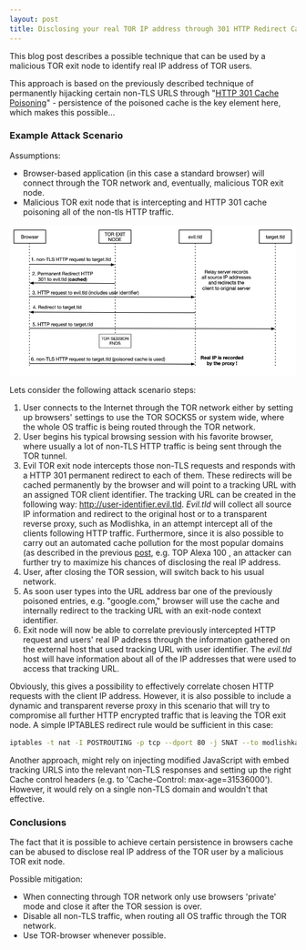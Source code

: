 ```yaml
---
layout: post
title: Disclosing your real TOR IP address through 301 HTTP Redirect Cache Poisoning 
---
```


This blog post describes a possible technique that can be used by a malicious TOR exit node to identify real IP address of TOR users. 

This approach is based on the previously described technique of permanently hijacking certain non-TLS URLS through "[HTTP 301 Cache Poisoning](https://blog.duszynski.eu/domain-hijack-through-http-301-cache-poisoning/)" - persistence of the poisoned cache is the key element here, which makes this possible...

### Example Attack Scenario


Assumptions:
- Browser-based application (in this case a standard browser) will connect through the TOR network and, eventually, malicious TOR exit node.
- Malicious TOR exit node that is intercepting and HTTP 301 cache poisoning all of the non-tls HTTP traffic.

![Disclosing TOR client IP address](https://raw.githubusercontent.com/drk1wi/assets/master/tor_ip.png)

Lets consider the following attack scenario steps:

1. User connects to the Internet through the TOR network either by setting up browsers' settings to use the TOR SOCKS5 or system wide, where the whole OS traffic is being routed through the TOR network.
2. User begins his typical browsing session with his favorite browser, where usually a lot of non-TLS HTTP traffic is being sent through the TOR tunnel. 
3. Evil TOR exit node intercepts those non-TLS requests and responds with a HTTP 301 permanent redirect to each of them. These redirects will be cached permanently by the browser and will point to a tracking URL with an assigned TOR client identifier. 
The tracking URL can be created in the following way: http://user-identifier.evil.tld. _Evil.tld_ will collect all source IP information and redirect to the original host or to a transparent reverse proxy, such as Modlishka, in an attempt intercept all of the clients following HTTP traffic.
Furthermore, since it is also possible to carry out an automated cache pollution for the most popular domains (as described in the previous [post](https://blog.duszynski.eu/domain-hijack-through-http-301-cache-poisoning/), e.g. TOP Alexa 100 , an attacker can further try to maximize his chances of disclosing the real IP address.
4. User, after closing the TOR session, will switch back to his usual network.
5. As soon user types into the URL address bar one of the previously poisoned entries, e.g. "google.com," browser will use the cache and internally redirect to the tracking URL with an exit-node context identifier.
6. Exit node will now be able to correlate previously intercepted HTTP request and users' real IP address through the information gathered on the external host that used tracking URL with user identifier. The _evil.tld_ host will have information about all of the IP addresses that were used to access that tracking URL.

Obviously, this gives a possibility to effectively correlate chosen HTTP requests with the client IP address. However, it is also possible to include a dynamic and transparent reverse proxy in this scenario that will try to compromise all further HTTP encrypted traffic that is leaving the TOR exit node. 
A simple IPTABLES redirect rule would be sufficient in this case:

```bash
iptables -t nat -I POSTROUTING -p tcp --dport 80 -j SNAT --to modlishka_ip_address:80
```

Another approach, might rely on injecting modified JavaScript with embed tracking URLS into the relevant non-TLS responses and setting up the right Cache control headers (e.g. to 'Cache-Control: max-age=31536000'). However, it would rely on a single non-TLS domain and wouldn't that effective.


### Conclusions
The fact that it is possible to achieve certain persistence in browsers cache can be abused to disclose real IP address of the TOR user by a malicious TOR exit node.

Possible mitigation:
- When connecting through TOR network only use browsers 'private' mode and close it after the TOR session is over.
- Disable all non-TLS traffic, when routing all OS traffic through the TOR network.
- Use TOR-browser whenever possible.
